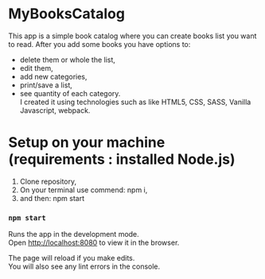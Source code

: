 # MyBooksCatalog
This app is a simple book catalog where you can create books list you want to read. After you add some books you have options to:
- delete them or whole the list,
- edit them,
- add new categories,
- print/save a list,
- see quantity of each category.<br>
 I created it using technologies such as like HTML5, CSS, SASS, Vanilla Javascript, webpack.

# <h1>Setup on your machine (requirements : installed Node.js) </h1>
1. Clone repository,<br>
2. On your terminal use commend: npm i,<br>
3. and then: npm start

### `npm start`

Runs the app in the development mode.\
Open [http://localhost:8080](http://localhost:8080) to view it in the browser.

The page will reload if you make edits.\
You will also see any lint errors in the console.
